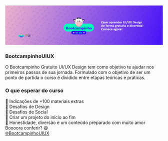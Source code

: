 
![](https://github.com/Diegojfsr/BootcampinhoUIUX2024/blob/main/Img/CapaBootcampinho.jpg)

### BootcampinhoUIUX
O Bootcampinho Gratuito UI/UX Design tem como objetivo te ajudar nos primeiros passos de sua jornada. Formulado com o objetivo de ser um ponto de partida o curso é dividido entre etapas teóricas e práticas.


### O que esperar do curso
💙 Indicações de +100 materiais extras  
💙 Desafios de Design  
💙 Desafios de Social  
💙 Criar um projeto do início ao fim  
💙 Honestidade, diversão e um conteúdo preparado com muito amor  
 Boooora conferir? 😄  
 [🌐BootcampinhoUIUX](https://sheisacreative.com.br/curso/bootcampinho-ui-ux-design)

